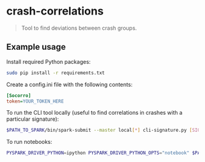# crash-correlations
> Tool to find deviations between crash groups.

## Example usage

Install required Python packages:
```sh
sudo pip install -r requirements.txt
```

Create a config.ini file with the following contents:
```ini
[Socorro]
token=YOUR_TOKEN_HERE
```

To run the CLI tool locally (useful to find correlations in crashes with a particular signature):
```sh
$PATH_TO_SPARK/bin/spark-submit --master local[*] cli-signature.py [SIGNATURE] [VERSION]
```

To run notebooks:
```sh
PYSPARK_DRIVER_PYTHON=ipython PYSPARK_DRIVER_PYTHON_OPTS="notebook" $PATH_TO_SPARK/bin/pyspark
```
